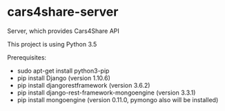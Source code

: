 # cars4share-server
Server, which provides Cars4Share API

This project is using Python 3.5

Prerequisites:
* sudo apt-get install python3-pip
* pip install Django (version 1.10.6)
* pip install djangorestframework (version 3.6.2)
* pip install django-rest-framework-mongoengine (version 3.3.1)
* pip install mongoengine (version 0.11.0, pymongo also will be installed)
